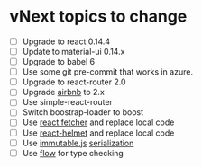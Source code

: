 # vNext topics to change
- [ ] Upgrade to react 0.14.4
- [ ] Update to material-ui 0.14.x
- [ ] Upgrade to babel 6
- [ ] Use some git pre-commit that works in azure.
- [ ] Upgrade to react-router 2.0
- [ ] Upgrade [airbnb](https://github.com/airbnb/javascript/blob/master/packages/eslint-config-airbnb/CHANGELOG.md) to 2.x
- [ ] Use simple-react-router
- [ ] Switch boostrap-loader to boost
- [ ] Use [react fetcher](https://github.com/markdalgleish/react-fetcher) and replace local code
- [ ] Use [react-helmet](https://github.com/nfl/react-helmet) and replace local code
- [ ] Use [immutable.js](https://github.com/facebook/immutable-js)
[serialization](https://github.com/glenjamin/transit-immutable-js)
- [ ] Use [flow](https://code.facebook.com/posts/1505962329687926/flow-a-new-static-type-checker-for-javascript/) for type checking
